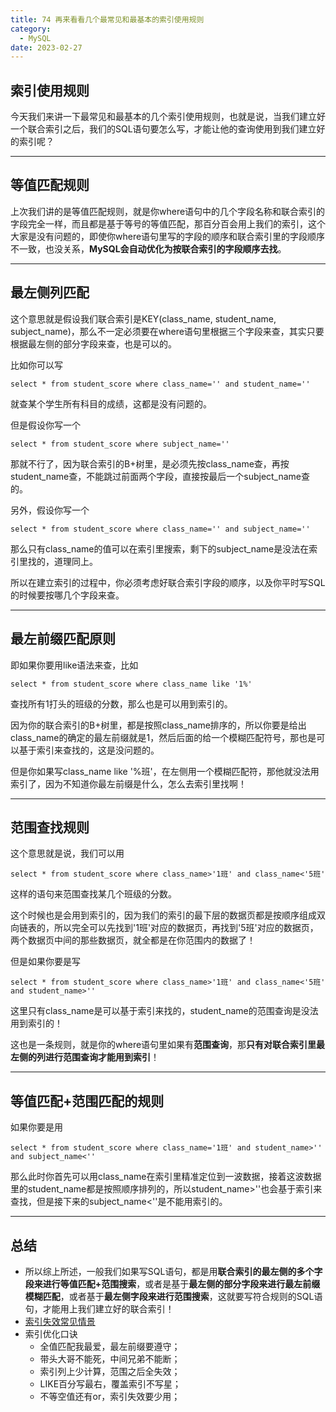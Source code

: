 ```yaml
---
title: 74 再来看看几个最常见和最基本的索引使用规则
category:
  - MySQL
date: 2023-02-27
---
```


<!-- more -->


## 索引使用规则

今天我们来讲一下最常见和最基本的几个索引使用规则，也就是说，当我们建立好一个联合索引之后，我们的SQL语句要怎么写，才能让他的查询使用到我们建立好的索引呢？

---



## 等值匹配规则

上次我们讲的是等值匹配规则，就是你where语句中的几个字段名称和联合索引的字段完全一样，而且都是基于等号的等值匹配，那百分百会用上我们的索引，这个大家是没有问题的，即使你where语句里写的字段的顺序和联合索引里的字段顺序不一致，也没关系，**MySQL会自动优化为按联合索引的字段顺序去找**。

---



## 最左侧列匹配

这个意思就是假设我们联合索引是KEY(class_name, student_name, subject_name)，那么不一定必须要在where语句里根据三个字段来查，其实只要根据最左侧的部分字段来查，也是可以的。

比如你可以写

```
select * from student_score where class_name='' and student_name=''
```

就查某个学生所有科目的成绩，这都是没有问题的。

但是假设你写一个

```
select * from student_score where subject_name=''
```

那就不行了，因为联合索引的B+树里，是必须先按class_name查，再按student_name查，不能跳过前面两个字段，直接按最后一个subject_name查的。

另外，假设你写一个

```
select * from student_score where class_name='' and subject_name=''
```

那么只有class_name的值可以在索引里搜索，剩下的subject_name是没法在索引里找的，道理同上。

所以在建立索引的过程中，你必须考虑好联合索引字段的顺序，以及你平时写SQL的时候要按哪几个字段来查。

---

## 最左前缀匹配原则

即如果你要用like语法来查，比如

```
select * from student_score where class_name like '1%'
```

查找所有1打头的班级的分数，那么也是可以用到索引的。

因为你的联合索引的B+树里，都是按照class_name排序的，所以你要是给出class_name的确定的最左前缀就是1，然后后面的给一个模糊匹配符号，那也是可以基于索引来查找的，这是没问题的。

但是你如果写class_name like '%班'，在左侧用一个模糊匹配符，那他就没法用索引了，因为不知道你最左前缀是什么，怎么去索引里找啊！

---

## 范围查找规则

这个意思就是说，我们可以用

```
select * from student_score where class_name>'1班' and class_name<'5班'
```

这样的语句来范围查找某几个班级的分数。

这个时候也是会用到索引的，因为我们的索引的最下层的数据页都是按顺序组成双向链表的，所以完全可以先找到'1班'对应的数据页，再找到'5班'对应的数据页，两个数据页中间的那些数据页，就全都是在你范围内的数据了！

但是如果你要是写

```
select * from student_score where class_name>'1班' and class_name<'5班' and student_name>''
```

这里只有class_name是可以基于索引来找的，student_name的范围查询是没法用到索引的！

这也是一条规则，就是你的where语句里如果有**范围查询**，那**只有对联合索引里最左侧的列进行范围查询才能用到索引**！

---

## 等值匹配+范围匹配的规则

如果你要是用

```
select * from student_score where class_name='1班' and student_name>'' and subject_name<''
```

那么此时你首先可以用class_name在索引里精准定位到一波数据，接着这波数据里的student_name都是按照顺序排列的，所以student_name>''也会基于索引来查找，但是接下来的subject_name<''是不能用索引的。

---

## 总结

- 所以综上所述，一般我们如果写SQL语句，都是用**联合索引的最左侧的多个字段来进行等值匹配+范围搜索**，或者是基于**最左侧的部分字段来进行最左前缀模糊匹配**，或者基于**最左侧字段来进行范围搜索**，这就要写符合规则的SQL语句，才能用上我们建立好的联合索引！
- [索引失效常见情景](https://gitee.com/LastedMemory/study-notes/tree/master/MySQL/%E6%95%A3%E8%AE%B0MySQL/%E7%B4%A2%E5%BC%95%E4%BC%98%E5%8C%96%E5%88%86%E6%9E%90#8%E7%B4%A2%E5%BC%95%E5%A4%B1%E6%95%88%E5%B8%B8%E8%A7%81%E6%83%85%E6%99%AF)
- 索引优化口诀
  - 全值匹配我最爱，最左前缀要遵守；
  - 带头大哥不能死，中间兄弟不能断；
  - 索引列上少计算，范围之后全失效；
  - LIKE百分写最右，覆盖索引不写星；
  - 不等空值还有or，索引失效要少用；

